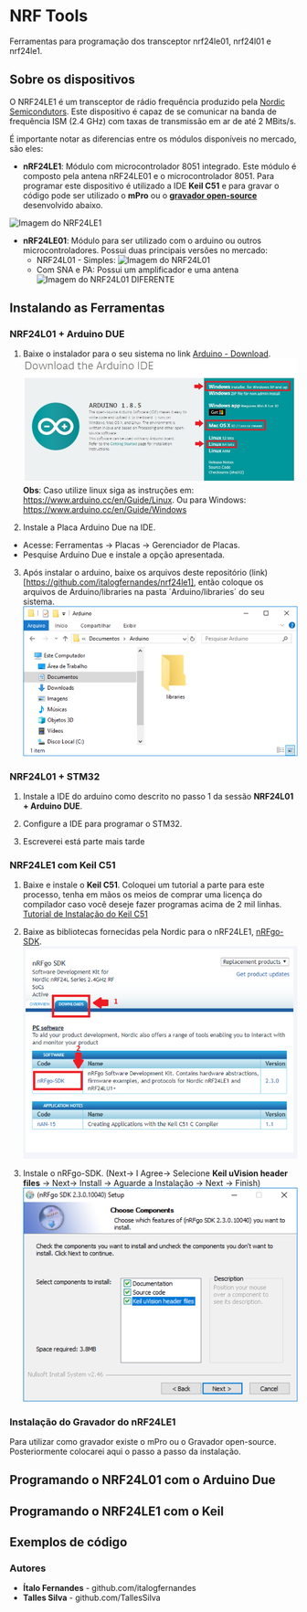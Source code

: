# NRF Tools
Ferramentas para programação dos transceptor nrf24le01, nrf24l01 e nrf24le1.

## Sobre os dispositivos

O NRF24LE1 é um transceptor de rádio frequência produzido pela [Nordic Semicondutors](www.nordicsemi.com). Este dispositivo é capaz de se comunicar na banda de frequência ISM (2.4 GHz) com taxas de transmissão em ar de até 2 MBits/s.

É importante notar as diferencias entre os módulos disponíveis no mercado, são eles:

* **nRF24LE1**: Módulo com microcontrolador 8051 integrado. Este módulo é composto pela antena nRF24LE01 e o microcontrolador 8051. Para programar este dispositivo é utilizado a IDE **Keil C51** e para gravar o código pode ser utilizado o **mPro** ou o [**gravador open-source**](https://github.com/italogfernandes/nrf24le1/releases) desenvolvido abaixo.

![Imagem do NRF24LE1](https://d1xahwiwo4b49p.cloudfront.net/3077-large_default/4ghz-nrf24le1-nrf24l01-mcu-wireless-transceiver-module.jpg)

* **nRF24LE01**: Módulo para ser utilizado com o arduino ou outros microcontroladores. Possui duas principais versões no mercado:
  * NRF24L01 - Simples:
  ![Imagem do NRF24L01](https://static.usinainfo.com.br/5546-thickbox_default/modulo-transceptor-wireless-24ghz-wifi-nrf24l01.jpg)
  * Com SNA e PA: Possui um amplificador e uma antena
  ![Imagem do NRF24L01 DIFERENTE](http://modtronix.com.au/wp-content/uploads/wrl-nrf24l01-pa_n.jpg)

## Instalando as Ferramentas

### NRF24L01 + Arduino DUE

1. Baixe o instalador para o seu sistema no link [Arduino - Download](https://www.arduino.cc/en/Main/Software).
![Arduino Download](arduino_download.JPG)
 **Obs**: Caso utilize linux siga as instruções em: https://www.arduino.cc/en/Guide/Linux.
 Ou para Windows: https://www.arduino.cc/en/Guide/Windows

2. Instale a Placa Arduino Due na IDE.
  * Acesse: Ferramentas -> Placas -> Gerenciador de Placas.
  * Pesquise Arduino Due e instale a opção apresentada.

3. Após instalar o arduino, baixe os arquivos deste repositório (link)[https://github.com/italogfernandes/nrf24le1],
então coloque os arquivos de Arduino/libraries na pasta ´Arduino/libraries´ do seu sistema.
![Arduino Download](arduino_libraries.PNG)

### NRF24L01 + STM32

1. Instale a IDE do arduino como descrito no passo 1 da sessão **NRF24L01 + Arduino DUE**.

2. Configure a IDE para programar o STM32.

3. Escreverei está parte mais tarde

### NRF24LE1 com Keil C51

1. Baixe e instale o **Keil C51**. Coloquei um tutorial a parte para este processo, tenha em mãos os meios de comprar uma licença do compilador caso você deseje fazer programas acima de 2 mil linhas. [Tutorial de Instalação do Keil C51](https://www.google.com/)

2. Baixe as bibliotecas fornecidas pela Nordic para o nRF24LE1, [nRFgo-SDK](http://www.nordicsemi.com/eng/Products/2.4GHz-RF/nRFgo-SDK).
![Imagem do nRFgo-SDK](nrfgo_sdk.png)

3. Instale o nRFgo-SDK. (Next-> I Agree-> Selecione **Keil uVision header files** -> Next-> Install -> Aguarde a Instalação -> Next -> Finish)
![Instalação do nrfgo-SDK](nrfgo_sdk_setup_3.PNG)

### Instalação do Gravador do nRF24LE1

Para utilizar como gravador existe o mPro ou o Gravador open-source.
Posteriormente colocarei aqui o passo a passo da instalação.

## Programando o NRF24L01 com o Arduino Due

## Programando o NRF24LE1 com o Keil

## Exemplos de código

### Autores

* **Ítalo Fernandes** - github.com/italogfernandes
* **Talles Silva** - github.com/TallesSilva
